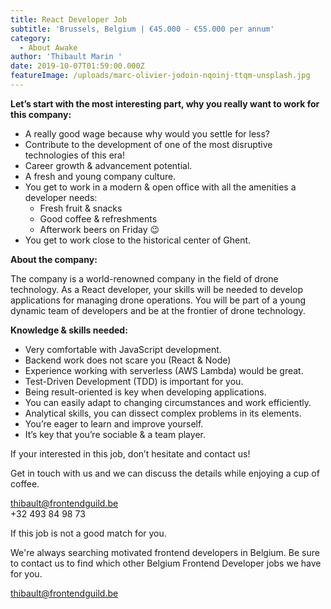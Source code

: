 ```yaml
---
title: React Developer Job
subtitle: 'Brussels, Belgium | €45.000 - €55.000 per annum'
category:
  - About Awake
author: 'Thibault Marin '
date: 2019-10-07T01:59:00.000Z
featureImage: /uploads/marc-olivier-jodoin-nqoinj-ttqm-unsplash.jpg
---
```

**Let’s start with the most interesting part, why you really want to work for this company:**

* A really good wage because why would you settle for less? 
* Contribute to the development of one of the most disruptive technologies of this era! 
* Career growth & advancement potential.
* A fresh and young company culture.
* You get to work in a modern & open office with all the amenities a developer needs:
  * Fresh fruit & snacks
  * Good coffee & refreshments
  * Afterwork beers on Friday 😉
* You get to work close to the historical center of Ghent. 

**About the company:** 

The company is a world-renowned company in the field of drone technology. As a React developer, your skills will be needed to develop applications for managing drone operations. You will be part of a young dynamic team of developers and be at the frontier of drone technology.

**Knowledge & skills needed:**

* Very comfortable with JavaScript development.
* Backend work does not scare you (React & Node) 
* Experience working with serverless (AWS Lambda) would be great.
* Test-Driven Development (TDD) is important for you. 
* Being result-oriented is key when developing applications.
* You can easily adapt to changing circumstances and work efficiently.
* Analytical skills, you can dissect complex problems in its elements.
* You’re eager to learn and improve yourself.
* It’s key that you’re sociable & a team player.

If your interested in this job, don’t hesitate and contact us!

Get in touch with us and we can discuss the details while enjoying a cup of coffee.

thibault@frontendguild.be\
+32 493 84 98 73

If this job is not a good match for you.

We're always searching motivated frontend developers in Belgium. Be sure to contact us to find which other Belgium Frontend Developer jobs we have for you. 

thibault@frontendguild.be
